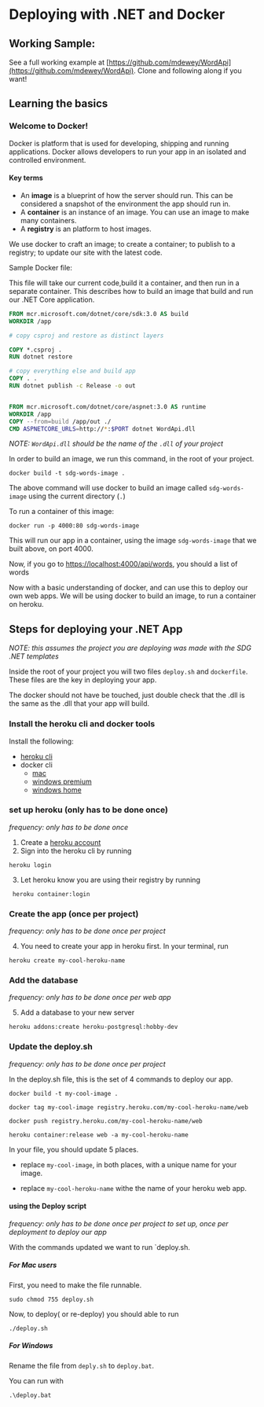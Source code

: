 # Deploying with .NET and Docker

## Working Sample:

See a full working example at [https://github.com/mdewey/WordApi](https://github.com/mdewey/WordApi). Clone and following along if you want!

## Learning the basics

### Welcome to Docker!

Docker is platform that is used for developing, shipping and running applications. Docker allows developers to run your app in an isolated and controlled environment.

#### Key terms

- An **image** is a blueprint of how the server should run. This can be considered a snapshot of the environment the app should run in.
- A **container** is an instance of an image. You can use an image to make many containers.
- A **registry** is an platform to host images.

We use docker to craft an image; to create a container; to publish to a registry; to update our site with the latest code.

Sample Docker file:

This file will take our current code,build it a container, and then run in a separate container. This describes how to build an image that build and run our .NET Core application.

```dockerfile
FROM mcr.microsoft.com/dotnet/core/sdk:3.0 AS build
WORKDIR /app

# copy csproj and restore as distinct layers

COPY *.csproj .
RUN dotnet restore

# copy everything else and build app
COPY . .
RUN dotnet publish -c Release -o out


FROM mcr.microsoft.com/dotnet/core/aspnet:3.0 AS runtime
WORKDIR /app
COPY --from=build /app/out ./
CMD ASPNETCORE_URLS=http://*:$PORT dotnet WordApi.dll

```

_NOTE: `WordApi.dll` should be the name of the `.dll` of your project_

In order to build an image, we run this command, in the root of your project.

```shell
docker build -t sdg-words-image .
```

The above command will use docker to build an image called `sdg-words-image` using the current directory (`.`)

To run a container of this image:

```shell
docker run -p 4000:80 sdg-words-image
```

This will run our app in a container, using the image `sdg-words-image` that we built above, on port 4000.

Now, if you go to [https://localhost:4000/api/words](http://localhost:4000/api/words), you should a list of words

Now with a basic understanding of docker, and can use this to deploy our own web apps. We will be using docker to build an image, to run a container on heroku.

## Steps for deploying your .NET App

_NOTE: this assumes the project you are deploying was made with the SDG .NET templates_

Inside the root of your project you will two files `deploy.sh` and `dockerfile`. These files are the key in deploying your app.

The docker should not have be touched, just double check that the .dll is the same as the .dll that your app will build.

### Install the heroku cli and docker tools

Install the following:

- [heroku cli](https://devcenter.heroku.com/articles/heroku-cli)
- docker cli
  - [mac](https://docs.docker.com/docker-for-mac/install/)
  - [windows premium](https://docs.docker.com/docker-for-windows/install/)
  - [windows home](https://docs.docker.com/toolbox/toolbox_install_windows/)

### set up heroku (only has to be done once)

_frequency: only has to be done once_

1. Create a [heroku account](https://heroku.com)
2. Sign into the heroku cli by running

```shell
heroku login
```

3. Let heroku know you are using their registry by running

```shell
 heroku container:login
```

### Create the app (once per project)

_frequency: only has to be done once per project_

4. You need to create your app in heroku first. In your terminal, run

```shell
heroku create my-cool-heroku-name

```

### Add the database

_frequency: only has to be done once per web app_

5. Add a database to your new server

```shell
heroku addons:create heroku-postgresql:hobby-dev
```

### Update the deploy.sh

_frequency: only has to be done once per project_

In the deploy.sh file, this is the set of 4 commands to deploy our app.

```shell
docker build -t my-cool-image .

docker tag my-cool-image registry.heroku.com/my-cool-heroku-name/web

docker push registry.heroku.com/my-cool-heroku-name/web

heroku container:release web -a my-cool-heroku-name
```

In your file, you should update 5 places.

- replace `my-cool-image`, in both places, with a unique name for your image.

- replace `my-cool-heroku-name` withe the name of your heroku web app.

#### using the Deploy script

_frequency: only has to be done once per project to set up, once per deployment to deploy our app_

With the commands updated we want to run `deploy.sh.

##### For Mac users

First, you need to make the file runnable.

```shell
sudo chmod 755 deploy.sh
```

Now, to deploy( or re-deploy) you should able to run

```shell
./deploy.sh
```

##### For Windows

Rename the file from `deply.sh` to `deploy.bat`.

You can run with

```shell
.\deploy.bat
```
